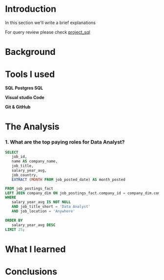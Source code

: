 # Introduction

In this section we'll write a brief explanations

For query review please check [project_sql](/project_sql/)




# Background
# Tools I used

**SQL**
**Postgres SQL**

**Visual studio Code**

**Git & GitHub**

# The Analysis

### 1. What are the top paying roles for Data Analyst?
```sql
SELECT
   job_id,
   name AS company_name,
   job_title,
   salary_year_avg,
   job_country,
   EXTRACT (MONTH FROM job_posted_date) AS month_posted

FROM job_postings_fact
LEFT JOIN company_dim ON job_postings_fact.company_id = company_dim.company_id
WHERE 
   salary_year_avg IS NOT NULL
   AND job_title_short = 'Data Analyst'
   AND job_location = 'Anywhere'
   
ORDER BY
   salary_year_avg DESC
LIMIT 25;
```



# What I learned
# Conclusions
